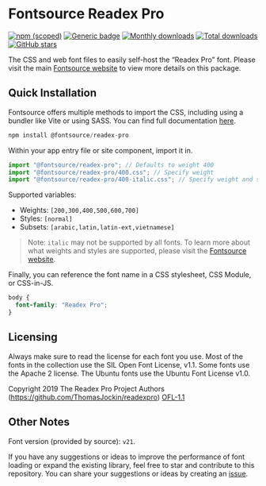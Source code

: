 # Fontsource Readex Pro

[![npm (scoped)](https://img.shields.io/npm/v/@fontsource/readex-pro?color=brightgreen)](https://www.npmjs.com/package/@fontsource/readex-pro) [![Generic badge](https://img.shields.io/badge/fontsource-passing-brightgreen)](https://github.com/fontsource/fontsource) [![Monthly downloads](https://badgen.net/npm/dm/@fontsource/readex-pro)](https://github.com/fontsource/fontsource) [![Total downloads](https://badgen.net/npm/dt/@fontsource/readex-pro)](https://github.com/fontsource/fontsource) [![GitHub stars](https://img.shields.io/github/stars/fontsource/fontsource.svg?style=social&label=Star)](https://github.com/fontsource/fontsource/stargazers)

The CSS and web font files to easily self-host the “Readex Pro” font. Please visit the main [Fontsource website](https://fontsource.org/fonts/readex-pro) to view more details on this package.

## Quick Installation

Fontsource offers multiple methods to import the CSS, including using a bundler like Vite or using SASS. You can find full documentation [here](https://fontsource.org/docs/getting-started/introduction).

```javascript
npm install @fontsource/readex-pro
```

Within your app entry file or site component, import it in.

```javascript
import "@fontsource/readex-pro"; // Defaults to weight 400
import "@fontsource/readex-pro/400.css"; // Specify weight
import "@fontsource/readex-pro/400-italic.css"; // Specify weight and style
```

Supported variables:
- Weights: `[200,300,400,500,600,700]`
- Styles: `[normal]`
- Subsets: `[arabic,latin,latin-ext,vietnamese]`

> Note: `italic` may not be supported by all fonts. To learn more about what weights and styles are supported, please visit the [Fontsource website](https://fontsource.org/fonts/readex-pro).

Finally, you can reference the font name in a CSS stylesheet, CSS Module, or CSS-in-JS.

```css
body {
  font-family: "Readex Pro";
}
```

## Licensing
Always make sure to read the license for each font you use. Most of the fonts in the collection use the SIL Open Font License, v1.1. Some fonts use the Apache 2 license. The Ubuntu fonts use the Ubuntu Font License v1.0.

Copyright 2019 The Readex Pro Project Authors (https://github.com/ThomasJockin/readexpro)
[OFL-1.1](http://scripts.sil.org/OFL)

## Other Notes
Font version (provided by source): `v21`.

If you have any suggestions or ideas to improve the performance of font loading or expand the existing library, feel free to star and contribute to this repository. You can share your suggestions or ideas by creating an [issue](https://github.com/fontsource/fontsource/issues).